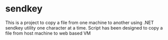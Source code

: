 # sendkey
This is a project to copy a file from one machine to another using .NET sendkey utility one character at a time. Script has been designed to copy a file from host machine to web based VM
